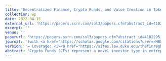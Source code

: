 ```yaml
---
title: 'Decentralized Finance, Crypto Funds, and Value Creation in Tokenized Firms'
collection: wp
date: 2022-04-15
external_url: 'https://papers.ssrn.com/sol3/papers.cfm?abstract_id=4102295'
excerpt: ''
venue: ''
paperurl: 'https://papers.ssrn.com/sol3/papers.cfm?abstract_id=4102295'
journal: '(with <a href="https://scholar.google.com/citations?user=rH8ShgoAAAAJ&hl=en&oi=ao">D. Cumming</a>, N. Dombrowski, <a href="https://www.bwl.uni-hamburg.de/finance/team/drobetz.html">W. Drobetz</a>)'
version: '→ Coverage: <i><a href="https://sites.law.duke.edu/thefinregblog/2022/05/31/decentralized-finance-crypto-funds-and-value-creation-in-tokenized-firms/">Duke Law School FinReg Blog</a></i>, <i><a href="https://clsbluesky.law.columbia.edu/2022/05/31/decentralized-finance-crypto-funds-and-value-creation-in-tokenized-firms/">Columbia Law School BlueSky Blog</a></i>'
abstract: 'Crypto Funds (CFs) represent a novel investor type in entrepreneurial finance. CFs intermediate Decentralized Finance (DeFi) markets by pooling contributions from crowd-investors and investing in tokenized startups, combining sophisticated venture- and hedge-style investment strategies. We compile a unique dataset combining token-based crowdfunding (or Initial Coin Offerings, ICOs) data with proprietary performance data of CFs. CF-backed startup ventures obtain higher ICO valuations, outperform their peers in the long run, and benefit from token price appreciation around CF investment disclosure in the secondary market. Moreover, CFs beat the market by roughly 2.5 percent per month. Their outperformance is persistent, suggesting that CFs deliver abnormal returns because of skill, rather than luck. These performance effects for CFs and CF-backed startups are driven by the investor network centrality. Overall, our study paves the way for research on what some refer to as the >>crypto fund revolution<< in entrepreneurial finance.'
---
```

